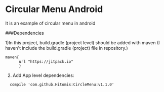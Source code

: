 # Circular Menu Android
It is an example of circular menu in android

###Dependencies

1)In this project, build.gradle (project level) should be added with maven
(I haven't include the build.gradle (project) file in repository.)
```
maven{
      url "https://jitpack.io"
      }
```
2) Add App level dependencies:
```
  compile 'com.github.Hitomis:CircleMenu:v1.1.0'
```
